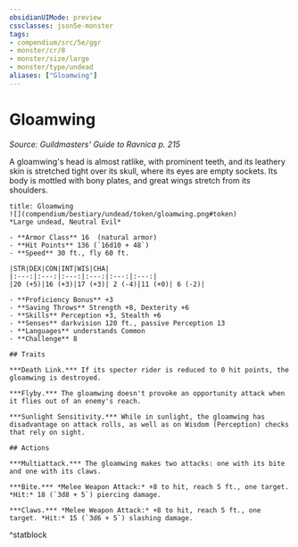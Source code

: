 ```yaml
---
obsidianUIMode: preview
cssclasses: json5e-monster
tags:
- compendium/src/5e/ggr
- monster/cr/8
- monster/size/large
- monster/type/undead
aliases: ["Gloamwing"]
---
```

# Gloamwing
*Source: Guildmasters' Guide to Ravnica p. 215*  

A gloamwing's head is almost ratlike, with prominent teeth, and its leathery skin is stretched tight over its skull, where its eyes are empty sockets. Its body is mottled with bony plates, and great wings stretch from its shoulders.

```ad-statblock
title: Gloamwing
![](compendium/bestiary/undead/token/gloamwing.png#token)
*Large undead, Neutral Evil*

- **Armor Class** 16  (natural armor)
- **Hit Points** 136 (`16d10 + 48`)
- **Speed** 30 ft., fly 60 ft.

|STR|DEX|CON|INT|WIS|CHA|
|:---:|:---:|:---:|:---:|:---:|:---:|
|20 (+5)|16 (+3)|17 (+3)| 2 (-4)|11 (+0)| 6 (-2)|

- **Proficiency Bonus** +3
- **Saving Throws** Strength +8, Dexterity +6
- **Skills** Perception +3, Stealth +6
- **Senses** darkvision 120 ft., passive Perception 13
- **Languages** understands Common
- **Challenge** 8

## Traits

***Death Link.*** If its specter rider is reduced to 0 hit points, the gloamwing is destroyed.

***Flyby.*** The gloamwing doesn't provoke an opportunity attack when it flies out of an enemy's reach.

***Sunlight Sensitivity.*** While in sunlight, the gloamwing has disadvantage on attack rolls, as well as on Wisdom (Perception) checks that rely on sight.

## Actions

***Multiattack.*** The gloamwing makes two attacks: one with its bite and one with its claws.

***Bite.*** *Melee Weapon Attack:* +8 to hit, reach 5 ft., one target. *Hit:* 18 (`3d8 + 5`) piercing damage.

***Claws.*** *Melee Weapon Attack:* +8 to hit, reach 5 ft., one target. *Hit:* 15 (`3d6 + 5`) slashing damage.
```
^statblock